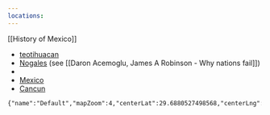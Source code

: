 ```yaml
---
locations: 
---
```

[[History of Mexico]]
- [teotihuacan](geo:19.69335705,-98.88312638220704)
- [Nogales](geo:31.19593735,-111.01870940483117) (see [[Daron Acemoglu, James A Robinson - Why nations fail]])
- 
- [Mexico](geo:19.4326296,-99.1331785)
- [Cancun](geo:21.1617854,-86.8510468)
```mapview
{"name":"Default","mapZoom":4,"centerLat":29.6880527498568,"centerLng":-99.31640625000001,"query":"path:\"Mexico.md\"","chosenMapSource":0}
```

